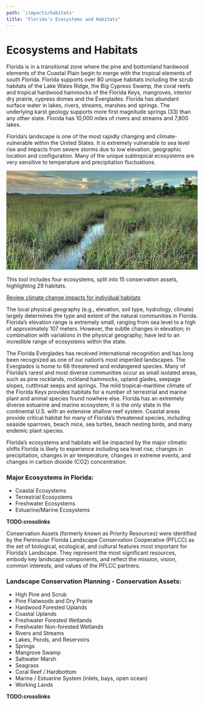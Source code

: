 ```yaml
---
path: '/impacts/habitats'
title: "Florida's Ecosystems and Habitats"
---
```


# Ecosystems and Habitats

Florida is in a transitional zone where the pine and bottomland hardwood elements of the Coastal Plain begin to merge with the tropical elements of south Florida. Florida supports over 80 unique habitats including the scrub habitats of the Lake Wales Ridge, the Big Cypress Swamp, the coral reefs and tropical hardwood hammocks of the Florida Keys, mangroves, interior dry prairie, cypress domes and the Everglades. Florida has abundant surface water in lakes, rivers, streams, marshes and springs. The underlying karst geology supports more first magnitude springs (33) than any other state. Florida has 10,000 miles of rivers and streams and 7,800 lakes.

Florida’s landscape is one of the most rapidly changing and climate-vulnerable within the United States. It is extremely vulnerable to sea level rise and impacts from severe storms due to low elevation, geographic location and configuration. Many of the unique subtropical ecosystems are very sensitive to temperature and precipitation fluctuations.

<!-- https://www.flickr.com/photos/evergladesnps/42295786392/ -->
![Sawgrass Prairie photo](42295786392_67dfacdbf7_k.jpg 'Sawgrass Prairie, Everglades National Park. Photo: G. Gardner (NPS).')

This tool includes four ecosystems, split into 15 conservation assets, highlighting 29 habitats.

[Review climate change impacts for individual habitats](/habitats)

The local physical geography (e.g., elevation, soil type, hydrology, climate) largely determines the type and extent of the natural communities in Florida. Florida’s elevation range is extremely small, ranging from sea level to a high of approximately 107 meters. However, the subtle changes in elevation; in combination with variations in the physical geography; have led to an incredible range of ecosystems within the state.

The Florida Everglades has received international recognition and has long been recognized as one of our nation’s most imperiled landscapes. The Everglades is home to 68 threatened and endangered species. Many of Florida’s rarest and most diverse communities occur as small isolated areas, such as pine rocklands, rockland hammocks, upland glades, seepage slopes, cutthroat seeps and springs. The mild tropical-maritime climate of the Florida Keys provides habitats for a number of terrestrial and marine plant and animal species found nowhere else. Florida has an extremely diverse estuarine and marine ecosystem; it is the only state in the continental U.S. with an extensive shallow reef system.
Coastal areas provide critical habitat for many of Florida’s threatened species, including seaside sparrows, beach mice, sea turtles, beach nesting birds, and many endemic plant species.

Florida’s ecosystems and habitats will be impacted by the major climatic shifts Florida is likely to experience including sea level rise, changes in precipitation, changes in air temperature, changes in extreme events, and changes in carbon dioxide (CO2) concentration.

### Major Ecosystems in Florida:

- Coastal Ecosystems
- Terrestrial Ecosystems
- Freshwater Ecosystems
- Estuarine/Marine Ecosystems

**TODO:crosslinks**

Conservation Assets (formerly known as Priority Resources) were identified by the Peninsular Florida Landscape Conservation Cooperative (PFLCC) as the set of biological, ecological, and cultural features most important for Florida’s Landscape. They represent the most significant resources, embody key landscape components, and reflect the mission, vision, common interests, and values of the PFLCC partners.

### Landscape Conservation Planning - Conservation Assets:

- High Pine and Scrub
- Pine Flatwoods and Dry Prairie
- Hardwood Forested Uplands
- Coastal Uplands
- Freshwater Forested Wetlands
- Freshwater Non-forested Wetlands
- Rivers and Streams
- Lakes, Ponds, and Reservoirs
- Springs
- Mangrove Swamp
- Saltwater Marsh
- Seagrass
- Coral Reef / Hardbottom
- Marine / Estuarine System (inlets, bays, open ocean)
- Working Lands

**TODO:crosslinks**

